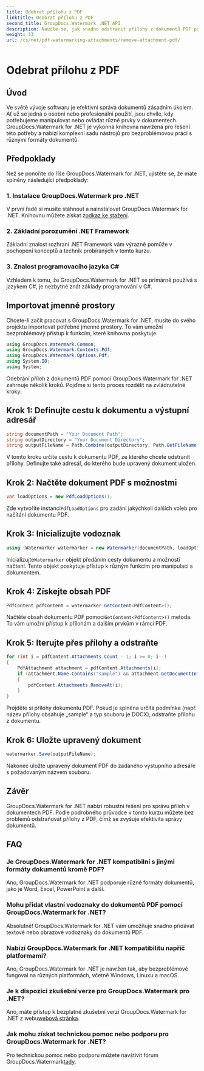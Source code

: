 ```yaml
---
title: Odebrat přílohu z PDF
linktitle: Odebrat přílohu z PDF
second_title: GroupDocs.Watermark .NET API
description: Naučte se, jak snadno odstranit přílohy z dokumentů PDF pomocí GroupDocs.Watermark for .NET. Zvyšte efektivitu správy dokumentů.
weight: 33
url: /cs/net/pdf-watermarking-attachments/remove-attachment-pdf/
---
```


# Odebrat přílohu z PDF

## Úvod
Ve světě vývoje softwaru je efektivní správa dokumentů zásadním úkolem. Ať už se jedná o osobní nebo profesionální použití, jsou chvíle, kdy potřebujeme manipulovat nebo ovládat různé prvky v dokumentech. GroupDocs.Watermark for .NET je výkonná knihovna navržená pro řešení této potřeby a nabízí komplexní sadu nástrojů pro bezproblémovou práci s různými formáty dokumentů.
## Předpoklady
Než se ponoříte do říše GroupDocs.Watermark for .NET, ujistěte se, že máte splněny následující předpoklady:
### 1. Instalace GroupDocs.Watermark pro .NET
 V první řadě si musíte stáhnout a nainstalovat GroupDocs.Watermark for .NET. Knihovnu můžete získat z[odkaz ke stažení](https://releases.groupdocs.com/Watermark/net/).
### 2. Základní porozumění .NET Framework
Základní znalost rozhraní .NET Framework vám výrazně pomůže v pochopení konceptů a technik probíraných v tomto kurzu.
### 3. Znalost programovacího jazyka C#
Vzhledem k tomu, že GroupDocs.Watermark for .NET se primárně používá s jazykem C#, je nezbytné znát základy programování v C#.

## Importovat jmenné prostory
Chcete-li začít pracovat s GroupDocs.Watermark for .NET, musíte do svého projektu importovat potřebné jmenné prostory. To vám umožní bezproblémový přístup k funkcím, které knihovna poskytuje.

```csharp
using GroupDocs.Watermark.Common;
using GroupDocs.Watermark.Contents.Pdf;
using GroupDocs.Watermark.Options.Pdf;
using System.IO;
using System;
```
Odebrání příloh z dokumentů PDF pomocí GroupDocs.Watermark for .NET zahrnuje několik kroků. Pojďme si tento proces rozdělit na zvládnutelné kroky:
## Krok 1: Definujte cestu k dokumentu a výstupní adresář
```csharp
string documentPath = "Your Document Path";
string outputDirectory = "Your Document Directory";
string outputFileName = Path.Combine(outputDirectory, Path.GetFileName(documentPath));
```
V tomto kroku určíte cestu k dokumentu PDF, ze kterého chcete odstranit přílohy. Definujte také adresář, do kterého bude upravený dokument uložen.
## Krok 2: Načtěte dokument PDF s možnostmi
```csharp
var loadOptions = new PdfLoadOptions();
```
 Zde vytvoříte instanci`PdfLoadOptions` pro zadání jakýchkoli dalších voleb pro načítání dokumentu PDF.
## Krok 3: Inicializujte vodoznak
```csharp
using (Watermarker watermarker = new Watermarker(documentPath, loadOptions))
```
 Inicializujte`Watermarker` objekt předáním cesty dokumentu a možností načtení. Tento objekt poskytuje přístup k různým funkcím pro manipulaci s dokumentem.
## Krok 4: Získejte obsah PDF
```csharp
PdfContent pdfContent = watermarker.GetContent<PdfContent>();
```
 Načtěte obsah dokumentu PDF pomocí`GetContent<PdfContent>()` metoda. To vám umožní přístup k přílohám a dalším prvkům v rámci PDF.
## Krok 5: Iterujte přes přílohy a odstraňte
```csharp
for (int i = pdfContent.Attachments.Count - 1; i >= 0; i--)
{
    PdfAttachment attachment = pdfContent.Attachments[i];
    if (attachment.Name.Contains("sample") && attachment.GetDocumentInfo().FileType == FileType.DOCX)
    {
        pdfContent.Attachments.RemoveAt(i);
    }
}
```
Projděte si přílohy dokumentu PDF. Pokud je splněna určitá podmínka (např. název přílohy obsahuje „sample“ a typ souboru je DOCX), odstraňte přílohu z dokumentu.
## Krok 6: Uložte upravený dokument
```csharp
watermarker.Save(outputFileName);
```
Nakonec uložte upravený dokument PDF do zadaného výstupního adresáře s požadovaným názvem souboru.

## Závěr
GroupDocs.Watermark for .NET nabízí robustní řešení pro správu příloh v dokumentech PDF. Podle podrobného průvodce v tomto kurzu můžete bez problémů odstraňovat přílohy z PDF, čímž se zvyšuje efektivita správy dokumentů.
## FAQ
### Je GroupDocs.Watermark for .NET kompatibilní s jinými formáty dokumentů kromě PDF?
Ano, GroupDocs.Watermark for .NET podporuje různé formáty dokumentů, jako je Word, Excel, PowerPoint a další.
### Mohu přidat vlastní vodoznaky do dokumentů PDF pomocí GroupDocs.Watermark for .NET?
Absolutně! GroupDocs.Watermark for .NET vám umožňuje snadno přidávat textové nebo obrazové vodoznaky do dokumentů PDF.
### Nabízí GroupDocs.Watermark for .NET kompatibilitu napříč platformami?
Ano, GroupDocs.Watermark for .NET je navržen tak, aby bezproblémově fungoval na různých platformách, včetně Windows, Linuxu a macOS.
### Je k dispozici zkušební verze pro GroupDocs.Watermark pro .NET?
 Ano, máte přístup k bezplatné zkušební verzi GroupDocs.Watermark for .NET z webu[webová stránka](https://releases.groupdocs.com/).
### Jak mohu získat technickou pomoc nebo podporu pro GroupDocs.Watermark for .NET?
 Pro technickou pomoc nebo podporu můžete navštívit fórum GroupDocs.Watermark[tady](https://forum.groupdocs.com/c/watermark/19).